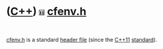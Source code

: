 



 

 

 

 

 

([C++](Cpp.md)) ![C++11](PicCpp11.png) [cfenv.h](CppCfenvH.md)
================================================================

 

[cfenv.h](CppCfenvH.md) is a standard [header file](CppHeaderFile.md)
(since the [C++11](Cpp11.md) [standard](CppStandard.md)).

 

 

 

 

 

 





 



